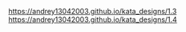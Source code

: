https://andrey13042003.github.io/kata_designs/1.3
https://andrey13042003.github.io/kata_designs/1.4
